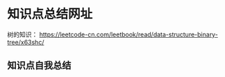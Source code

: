 # 知识点总结网址

树的知识： https://leetcode-cn.com/leetbook/read/data-structure-binary-tree/x63shc/



## 知识点自我总结

